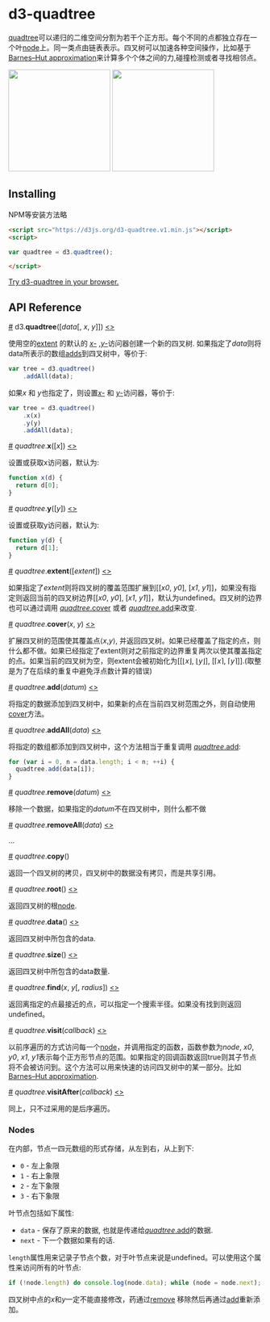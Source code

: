 # d3-quadtree

[quadtree](https://en.wikipedia.org/wiki/Quadtree)可以递归的二维空间分割为若干个正方形。每个不同的点都独立存在一个叶[node](#nodes)上。同一类点由链表表示。四叉树可以加速各种空间操作，比如基于[Barnes–Hut approximation](https://en.wikipedia.org/wiki/Barnes–Hut_simulation)来计算多个个体之间的力,碰撞检测或者寻找相邻点。


<a href="http://bl.ocks.org/mbostock/9078690"><img src="http://bl.ocks.org/mbostock/raw/9078690/thumbnail.png" width="202"></a>
<a href="http://bl.ocks.org/mbostock/4343214"><img src="http://bl.ocks.org/mbostock/raw/4343214/thumbnail.png" width="202"></a>

## Installing

NPM等安装方法略

```html
<script src="https://d3js.org/d3-quadtree.v1.min.js"></script>
<script>

var quadtree = d3.quadtree();

</script>
```

[Try d3-quadtree in your browser.](https://tonicdev.com/npm/d3-quadtree)

## API Reference

<a name="quadtree" href="#quadtree">#</a> d3.<b>quadtree</b>([<i>data</i>[, <i>x</i>, <i>y</i>]])
 [<>](https://github.com/d3/d3-quadtree/blob/master/src/quadtree.js#L14 "Source")

使用空的[extent](#quadtree_extent) 的默认的 [*x*-](#quadtree_x) ,[*y*-](#quadtree_y)访问器创建一个新的四叉树. 如果指定了*data*则将data所表示的数组[adds](#quadtree_addAll)到四叉树中，等价于:

```js
var tree = d3.quadtree()
    .addAll(data);
```

如果*x* 和 *y*也指定了，则设置[*x*-](#quadtree_x) 和 [*y*-](#quadtree_y)访问器，等价于:

```js
var tree = d3.quadtree()
    .x(x)
    .y(y)
    .addAll(data);
```

<a name="quadtree_x" href="#quadtree_x">#</a> <i>quadtree</i>.<b>x</b>([<i>x</i>]) [<>](https://github.com/d3/d3-quadtree/blob/master/src/x.js "Source")

设置或获取x访问器，默认为:

```js
function x(d) {
  return d[0];
}
```

<a name="quadtree_y" href="#quadtree_y">#</a> <i>quadtree</i>.<b>y</b>([<i>y</i>])
 [<>](https://github.com/d3/d3-quadtree/blob/master/src/y.js "Source")

设置或获取y访问器，默认为:

```js
function y(d) {
  return d[1];
}
```

<a name="quadtree_extent" href="#quadtree_extent">#</a> <i>quadtree</i>.<b>extent</b>([*extent*])
 [<>](https://github.com/d3/d3-quadtree/blob/master/src/extent.js "Source")

如果指定了*extent*则将四叉树的覆盖范围扩展到[[*x0*, *y0*], [*x1*, *y1*]]，如果没有指定则返回当前的四叉树边界[[*x0*, *y0*], [*x1*, *y1*]]，默认为undefined。四叉树的边界也可以通过调用 [*quadtree*.cover](#quadtree_cover) 或者 [*quadtree*.add](#quadtree_add)来改变.

<a name="quadtree_cover" href="#quadtree_cover">#</a> <i>quadtree</i>.<b>cover</b>(<i>x</i>, <i>y</i>)
 [<>](https://github.com/d3/d3-quadtree/blob/master/src/cover.js "Source")

扩展四叉树的范围使其覆盖点⟨*x*,*y*⟩, 并返回四叉树。如果已经覆盖了指定的点，则什么都不做。如果已经指定了extent则对之前指定的边界重复两次以使其覆盖指定的点。如果当前的四叉树为空，则extent会被初始化为[[⌊*x*⌋, ⌊*y*⌋], [⌈*x*⌉, ⌈*y*⌉]].(取整是为了在后续的重复中避免浮点数计算的错误)

<a name="quadtree_add" href="#quadtree_add">#</a> <i>quadtree</i>.<b>add</b>(<i>datum</i>)
 [<>](https://github.com/d3/d3-quadtree/blob/master/src/add.js "Source")

将指定的数据添加到四叉树中，如果新的点在当前四叉树范围之外，则自动使用[cover](#quadtree_cover)方法。

<a name="quadtree_addAll" href="#quadtree_addAll">#</a> <i>quadtree</i>.<b>addAll</b>(<i>data</i>)
 [<>](https://github.com/d3/d3-quadtree/blob/master/src/add.js#L50 "Source")

将指定的数组都添加到四叉树中，这个方法相当于重复调用 [*quadtree*.add](#quadtree_add):

```js
for (var i = 0, n = data.length; i < n; ++i) {
  quadtree.add(data[i]);
}
```

<a name="quadtree_remove" href="#quadtree_remove">#</a> <i>quadtree</i>.<b>remove</b>(<i>datum</i>)
 [<>](https://github.com/d3/d3-quadtree/blob/master/src/remove.js "Source")

移除一个数据，如果指定的*datum*不在四叉树中，则什么都不做

<a name="quadtree_removeAll" href="#quadtree_removeAll">#</a> <i>quadtree</i>.<b>removeAll</b>(<i>data</i>)
 [<>](https://github.com/d3/d3-quadtree/blob/master/src/remove.js#L59 "Source")

…

<a name="quadtree_copy" href="#quadtree_copy">#</a> <i>quadtree</i>.<b>copy</b>()

返回一个四叉树的拷贝，四叉树中的数据没有拷贝，而是共享引用。

<a name="quadtree_root" href="#quadtree_root">#</a> <i>quadtree</i>.<b>root</b>()
 [<>](https://github.com/d3/d3-quadtree/blob/master/src/root.js "Source")

返回四叉树的根[node](#nodes).

<a name="quadtree_data" href="#quadtree_data">#</a> <i>quadtree</i>.<b>data</b>()
 [<>](https://github.com/d3/d3-quadtree/blob/master/src/data.js "Source")

返回四叉树中所包含的data.

<a name="quadtree_size" href="#quadtree_size">#</a> <i>quadtree</i>.<b>size</b>()
 [<>](https://github.com/d3/d3-quadtree/blob/master/src/size.js "Source")

返回四叉树中所包含的data数量.

<a name="quadtree_find" href="#quadtree_find">#</a> <i>quadtree</i>.<b>find</b>(<i>x</i>, <i>y</i>[, <i>radius</i>])
 [<>](https://github.com/d3/d3-quadtree/blob/master/src/find.js "Source")

返回离指定的点最接近的点，可以指定一个搜索半径。如果没有找到则返回undefined。

<a name="quadtree_visit" href="#quadtree_visit">#</a> <i>quadtree</i>.<b>visit</b>(<i>callback</i>)
 [<>](https://github.com/d3/d3-quadtree/blob/master/src/visit.js "Source")

以前序遍历的方式访问每一个[node](#nodes)，并调用指定的函数，函数参数为*node*, *x0*, *y0*, *x1*, *y1*表示每个正方形节点的范围。如果指定的回调函数返回true则其子节点将不会被访问到。这个方法可以用来快速的访问四叉树中的某一部分。比如[Barnes–Hut approximation](https://en.wikipedia.org/wiki/Barnes–Hut_simulation). 

<a name="quadtree_visitAfter" href="#quadtree_visitAfter">#</a> <i>quadtree</i>.<b>visitAfter</b>(<i>callback</i>)
 [<>](https://github.com/d3/d3-quadtree/blob/master/src/visitAfter.js "Source")

同上，只不过采用的是后序遍历。

### Nodes

在内部，节点一四元数组的形式存储，从左到右，从上到下:

* `0` - 左上象限
* `1` - 右上象限
* `2` - 左下象限
* `3` - 右下象限


叶节点包括如下属性:

* `data` - 保存了原来的数据, 也就是传递给[*quadtree*.add](#quadtree_add)的数据.
* `next` - 下一个数据如果有的话.

`length`属性用来记录子节点个数，对于叶节点来说是undefined。可以使用这个属性来访问所有的叶节点:

```js
if (!node.length) do console.log(node.data); while (node = node.next);
```

四叉树中点的*x*和*y*一定不能直接修改，药通过[remove](#quadtree_remove) 移除然后再通过[add](#quadtree_add)重新添加。
